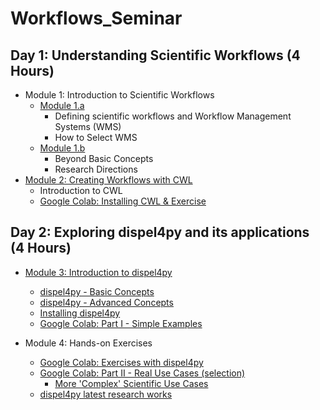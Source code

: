 # Workflows_Seminar

## Day 1: Understanding Scientific Workflows (4 Hours)

- Module 1: Introduction to Scientific Workflows
  - [Module 1.a](./Day1-Module1.a.pdf)
    - Defining scientific workflows and Workflow Management Systems (WMS)
    - How to Select WMS
  - [Module 1.b](./Day1-Module1.b.pdf)
    - Beyond Basic Concepts
    - Research Directions
- [Module 2: Creating Workflows with CWL](./Day1-Module2.pdf)
  - Introduction to CWL
  - [Google Colab: Installing CWL & Exercise](./cwl_tutorial_2024_pynb.ipynb)

## Day 2: Exploring dispel4py and its applications (4 Hours)

- [Module 3: Introduction to dispel4py](./Day2-Module3.pdf)
    - [dispel4py - Basic Concepts](./Day2-Module3a.pdf)
    - [dispel4py - Advanced Concepts](./Day2-Module3b.pdf)
    - [Installing dispel4py](https://github.com/StreamingFlow/d4py)
    - [Google Colab: Part I - Simple Examples](./Testing_dispel4py_2_0.ipynb)

- Module 4: Hands-on Exercises
  - [Google Colab: Exercises with dispel4py](./Intro_Tutorial_dispel4py_2_0.ipynb)
  - [Google Colab: Part II - Real Use Cases (selection)](./Testing_dispel4py_2_0.ipynb)
  	- [More 'Complex' Scientific Use Cases](https://github.com/StreamingFlow/d4py_workflows)
  - [dispel4py latest research works](./Day2-Module4.pdf) 

